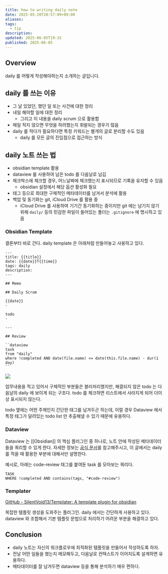 ```yaml
---
title: how to writing daily note
date: 2025-05-20T20:57:09+09:00
aliases: 
tags:
  - tip
description: 
updated: 2025-06-05T19:32
published: 2025-06-05
---
```


## Overview

daily 를 어떻게 작성해야하는지 소개하는 글입니다.

## daily 를 쓰는 이유

- 그 날 있었던, 했던 일 또는 사건에 대한 정리
- 내일 해야할 일에 대한 정리
    - 그리고 이 내용을 daily scrum 으로 활용함
- 매일 적지 않으면 무엇을 하려했는지 휘발되는 경우가 많음
- daily 를 적다가 필요하다면 특정 키워드는 별개의 글로 분리할 수도 있음
    - daily 를 모든 글의 진입점으로 접근하는 방식

## daily 노트 쓰는 법

- obsidian template 활용
- dataview 를 사용하여 남은 todo 를 다음날로 넘김
- 체크박스에 체크할 경우, 어느날짜에 체크했는지 표시되므로 기록을 유지할 수 있음
    - obsidian 설정에서 해당 옵션 활성화 필요
- 태그 등으로 최대한 구체적인 메타데이터를 남겨서 분석에 활용
- 백업 및 동기화는 git, iCloud Drive 를 활용 중
    - iCloud Drive 를 사용하여 기기간 동기화하는 중이지만 git 에는 남기지 않기 위해 `daily/` 등의 민감한 파일이 들어있는 폴더는 `.gitignore` 에 명시하고 있음

### Obsidian Template

결론부터 바로 간다. daily template 은 아래처럼 만들어놓고 사용하고 있다.

```text
---
title: {{title}}
date: {{date}}T{{time}}
tags: daily
description: 
---

## Memo

## Daily Scrum

{{date}}
- 

todo
- 

---

## Review

``dataview
task
from "daily"
where !completed AND date(file.name) <= date(this.file.name) - dur(1 day)
``
```

![](https://i.imgur.com/QbtOw9f.png)

업무내용을 적고 있어서 구체적인 부분들은 블러처리했지만, 해결되지 않은 todo 는 다음날의 daily 에 보이게 되는 구조다. todo 를 체크하면 리스트에서 사라지게 되어 더이상 표시되지 않는다.

todo 옆에는 어떤 주제인지 간단한 태그를 남겨두곤 하는데, 이럴 경우 Dataview 에서 특정 태그가 달려있는 todo list 만 추출해낼 수 있기 때문에 유용하다.

### Dataview

Dataview 는 [[Obsidian]] 의 핵심 플러그인 중 하나로, 노트 안에 작성된 메타데이터들을 쿼리할 수 있게 한다. 자세한 정보는 [공식 문서](https://blacksmithgu.github.io/obsidian-dataview/)를  참고해주시고, 이 글에서는 daily 를 적을 때 활용한 부분에 대해서만 설명한다.

예시로, 아래는 code-review 태그를 붙여둔 task 를 모아보는 쿼리다.

```dataview
TASK
WHERE !completed AND contains(tags, "#code-review")
```

### Templater

[GitHub - SilentVoid13/Templater: A template plugin for obsidian](https://github.com/SilentVoid13/Templater)

복잡한 템플릿 생성을 도와주는 플러그인. daily 에서는 간단하게 사용하고 있다. dataview 와 조합해서 기본 템플릿 문법으로 처리하기 어려운 부분을 해결하고 있다.

## Conclusion

- daily 노트는 자신의 워크플로우에 최적화된 템플릿을 만들어서 작성하도록 하자.
- 전날 어떤 일들을 했는지 메모해두고, 다음날로 컨텍스트가 이어지도록 설계하면 유용하다.
- 메타데이터를 잘 남겨두면 dataview 등을 통해 분석하기 매우 편하다.
